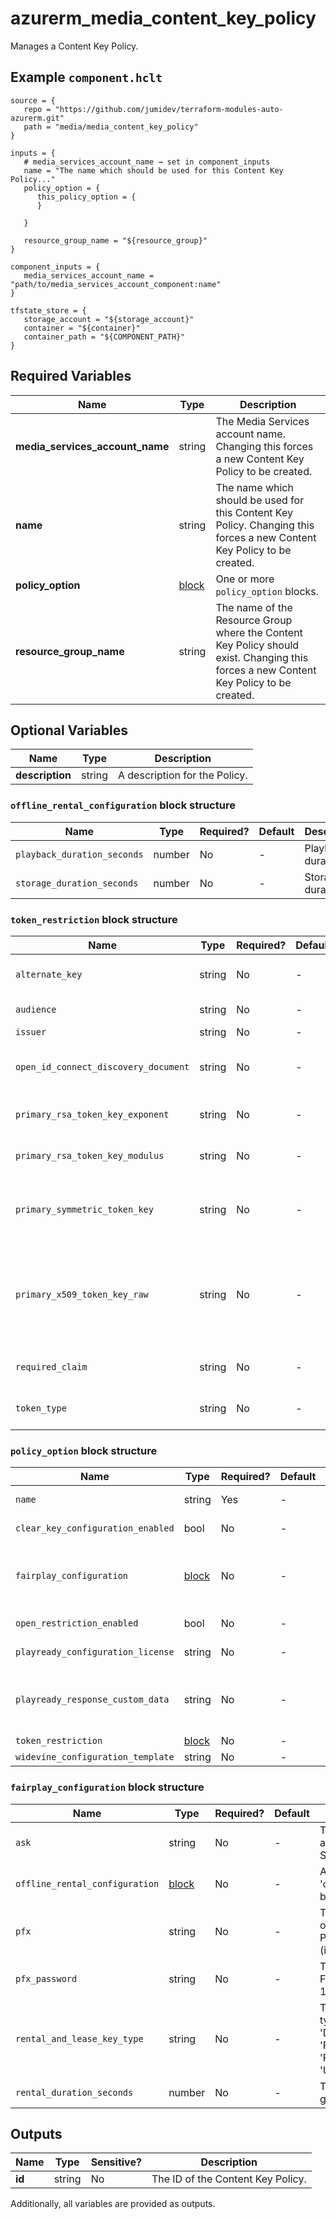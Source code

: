 # azurerm_media_content_key_policy

Manages a Content Key Policy.

## Example `component.hclt`

```hcl
source = {
   repo = "https://github.com/jumidev/terraform-modules-auto-azurerm.git"   
   path = "media/media_content_key_policy"   
}

inputs = {
   # media_services_account_name → set in component_inputs
   name = "The name which should be used for this Content Key Policy..."   
   policy_option = {
      this_policy_option = {
      }
      
   }
   
   resource_group_name = "${resource_group}"   
}

component_inputs = {
   media_services_account_name = "path/to/media_services_account_component:name"   
}

tfstate_store = {
   storage_account = "${storage_account}"   
   container = "${container}"   
   container_path = "${COMPONENT_PATH}"   
}

```

## Required Variables

| Name | Type |  Description |
| ---- | --------- |  ----------- |
| **media_services_account_name** | string |  The Media Services account name. Changing this forces a new Content Key Policy to be created. | 
| **name** | string |  The name which should be used for this Content Key Policy. Changing this forces a new Content Key Policy to be created. | 
| **policy_option** | [block](#policy_option-block-structure) |  One or more `policy_option` blocks. | 
| **resource_group_name** | string |  The name of the Resource Group where the Content Key Policy should exist. Changing this forces a new Content Key Policy to be created. | 

## Optional Variables

| Name | Type |  Description |
| ---- | --------- |  ----------- |
| **description** | string |  A description for the Policy. | 

### `offline_rental_configuration` block structure

| Name | Type | Required? | Default | Description |
| ---- | ---- | --------- | ------- | ----------- |
| `playback_duration_seconds` | number | No | - | Playback duration. |
| `storage_duration_seconds` | number | No | - | Storage duration. |

### `token_restriction` block structure

| Name | Type | Required? | Default | Description |
| ---- | ---- | --------- | ------- | ----------- |
| `alternate_key` | string | No | - | One or more 'alternate_key' block. |
| `audience` | string | No | - | The audience for the token. |
| `issuer` | string | No | - | The token issuer. |
| `open_id_connect_discovery_document` | string | No | - | The OpenID connect discovery document. |
| `primary_rsa_token_key_exponent` | string | No | - | The RSA parameter exponent. |
| `primary_rsa_token_key_modulus` | string | No | - | The RSA parameter modulus. |
| `primary_symmetric_token_key` | string | No | - | The key value of the key. Specifies a symmetric key for token validation. |
| `primary_x509_token_key_raw` | string | No | - | The raw data field of a certificate in PKCS 12 format (X509Certificate2 in .NET). Specifies a certificate for token validation. |
| `required_claim` | string | No | - | One or more 'required_claim' blocks. |
| `token_type` | string | No | - | The type of token. Supported values are 'Jwt' or 'Swt'. |

### `policy_option` block structure

| Name | Type | Required? | Default | Description |
| ---- | ---- | --------- | ------- | ----------- |
| `name` | string | Yes | - | The name which should be used for this Policy Option. |
| `clear_key_configuration_enabled` | bool | No | - | Enable a configuration for non-DRM keys. |
| `fairplay_configuration` | [block](#fairplay_configuration-block-structure) | No | - | A 'fairplay_configuration' block. Check license requirements here <https://docs.microsoft.com/azure/media-services/latest/fairplay-license-overview>. |
| `open_restriction_enabled` | bool | No | - | Enable an open restriction. License or key will be delivered on every request. |
| `playready_configuration_license` | string | No | - | One or more 'playready_configuration_license' blocks. |
| `playready_response_custom_data` | string | No | - | The custom response data of the PlayReady configuration. This only applies when 'playready_configuration_license' is specified. |
| `token_restriction` | [block](#token_restriction-block-structure) | No | - | A 'token_restriction' block. |
| `widevine_configuration_template` | string | No | - | The Widevine template. |

### `fairplay_configuration` block structure

| Name | Type | Required? | Default | Description |
| ---- | ---- | --------- | ------- | ----------- |
| `ask` | string | No | - | The key that must be used as FairPlay Application Secret key. |
| `offline_rental_configuration` | [block](#offline_rental_configuration-block-structure) | No | - | A 'offline_rental_configuration' block. |
| `pfx` | string | No | - | The Base64 representation of FairPlay certificate in PKCS 12 (pfx) format (including private key). |
| `pfx_password` | string | No | - | The password encrypting FairPlay certificate in PKCS 12 (pfx) format. |
| `rental_and_lease_key_type` | string | No | - | The rental and lease key type. Supported values are 'DualExpiry', 'PersistentLimited', 'PersistentUnlimited' or 'Undefined'. |
| `rental_duration_seconds` | number | No | - | The rental duration. Must be greater than 0. |



## Outputs

| Name | Type | Sensitive? | Description |
| ---- | ---- | --------- | --------- |
| **id** | string | No  | The ID of the Content Key Policy. | 

Additionally, all variables are provided as outputs.
